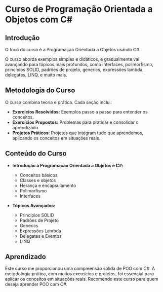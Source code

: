 # Curso de Programação Orientada a Objetos com C#

## Introdução

O foco do curso é a Programação Orientada a Objetos usando C#.

O curso aborda exemplos simples e didáticos, e gradualmente vai avançando para tópicos mais profundos, como interfaces, polimorfismo, princípios SOLID, padrões de projeto, generics, expressões lambda, delegates, LINQ, e muito mais.

## Metodologia do Curso

O curso combina teoria e prática. Cada seção inclui:

- **Exercícios Resolvidos:** Exemplos passo a passo para entender os conceitos.
- **Exercícios Propostos:** Problemas para praticar e consolidar o aprendizado.
- **Projetos Práticos:** Projetos que integram tudo que aprendemos, aplicando os conceitos em situações reais.

## Conteúdo do Curso

- **Introdução à Programação Orientada a Objetos e C#:**
  - Conceitos básicos
  - Classes e objetos
  - Herança e encapsulamento
  - Polimorfismo
  - Interfaces

- **Tópicos Avançados:**
  - Princípios SOLID
  - Padrões de Projeto
  - Generics
  - Expressões Lambda
  - Delegates e Eventos
  - LINQ

## Aprendizado
Este curso me proporcionou uma compreensão sólida de POO com C#. A metodologia prática, com muitos exercícios e projetos, foi essencial para aplicar os conceitos em situações reais. Recomendo este curso para quem deseja aprender POO com C#.

